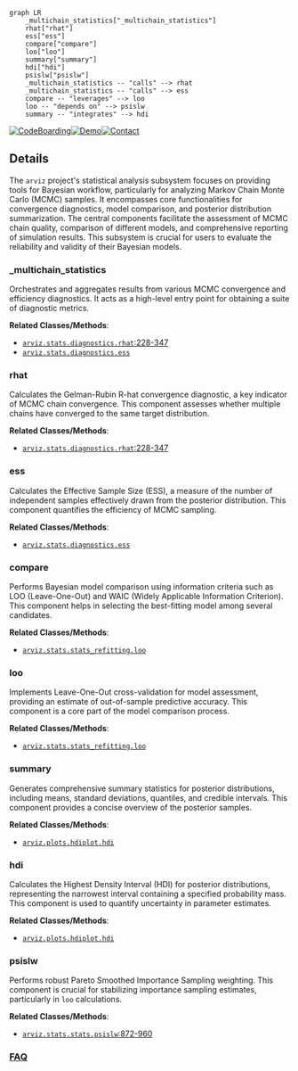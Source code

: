 ```mermaid
graph LR
    _multichain_statistics["_multichain_statistics"]
    rhat["rhat"]
    ess["ess"]
    compare["compare"]
    loo["loo"]
    summary["summary"]
    hdi["hdi"]
    psislw["psislw"]
    _multichain_statistics -- "calls" --> rhat
    _multichain_statistics -- "calls" --> ess
    compare -- "leverages" --> loo
    loo -- "depends on" --> psislw
    summary -- "integrates" --> hdi
```

[![CodeBoarding](https://img.shields.io/badge/Generated%20by-CodeBoarding-9cf?style=flat-square)](https://github.com/CodeBoarding/GeneratedOnBoardings)[![Demo](https://img.shields.io/badge/Try%20our-Demo-blue?style=flat-square)](https://www.codeboarding.org/demo)[![Contact](https://img.shields.io/badge/Contact%20us%20-%20contact@codeboarding.org-lightgrey?style=flat-square)](mailto:contact@codeboarding.org)

## Details

The `arviz` project's statistical analysis subsystem focuses on providing tools for Bayesian workflow, particularly for analyzing Markov Chain Monte Carlo (MCMC) samples. It encompasses core functionalities for convergence diagnostics, model comparison, and posterior distribution summarization. The central components facilitate the assessment of MCMC chain quality, comparison of different models, and comprehensive reporting of simulation results. This subsystem is crucial for users to evaluate the reliability and validity of their Bayesian models.

### _multichain_statistics
Orchestrates and aggregates results from various MCMC convergence and efficiency diagnostics. It acts as a high-level entry point for obtaining a suite of diagnostic metrics.


**Related Classes/Methods**:

- <a href="https://github.com/arviz-devs/arviz/blob/main/arviz/stats/diagnostics.py#L228-L347" target="_blank" rel="noopener noreferrer">`arviz.stats.diagnostics.rhat`:228-347</a>
- <a href="https://github.com/arviz-devs/arviz/blob/main/arviz/stats/diagnostics.py" target="_blank" rel="noopener noreferrer">`arviz.stats.diagnostics.ess`</a>


### rhat
Calculates the Gelman-Rubin R-hat convergence diagnostic, a key indicator of MCMC chain convergence. This component assesses whether multiple chains have converged to the same target distribution.


**Related Classes/Methods**:

- <a href="https://github.com/arviz-devs/arviz/blob/main/arviz/stats/diagnostics.py#L228-L347" target="_blank" rel="noopener noreferrer">`arviz.stats.diagnostics.rhat`:228-347</a>


### ess
Calculates the Effective Sample Size (ESS), a measure of the number of independent samples effectively drawn from the posterior distribution. This component quantifies the efficiency of MCMC sampling.


**Related Classes/Methods**:

- <a href="https://github.com/arviz-devs/arviz/blob/main/arviz/stats/diagnostics.py" target="_blank" rel="noopener noreferrer">`arviz.stats.diagnostics.ess`</a>


### compare
Performs Bayesian model comparison using information criteria such as LOO (Leave-One-Out) and WAIC (Widely Applicable Information Criterion). This component helps in selecting the best-fitting model among several candidates.


**Related Classes/Methods**:

- <a href="https://github.com/arviz-devs/arviz/blob/main/arviz/stats/stats_refitting.py" target="_blank" rel="noopener noreferrer">`arviz.stats.stats_refitting.loo`</a>


### loo
Implements Leave-One-Out cross-validation for model assessment, providing an estimate of out-of-sample predictive accuracy. This component is a core part of the model comparison process.


**Related Classes/Methods**:

- <a href="https://github.com/arviz-devs/arviz/blob/main/arviz/stats/stats_refitting.py" target="_blank" rel="noopener noreferrer">`arviz.stats.stats_refitting.loo`</a>


### summary
Generates comprehensive summary statistics for posterior distributions, including means, standard deviations, quantiles, and credible intervals. This component provides a concise overview of the posterior samples.


**Related Classes/Methods**:

- <a href="https://github.com/arviz-devs/arviz/blob/main/arviz/plots/hdiplot.py" target="_blank" rel="noopener noreferrer">`arviz.plots.hdiplot.hdi`</a>


### hdi
Calculates the Highest Density Interval (HDI) for posterior distributions, representing the narrowest interval containing a specified probability mass. This component is used to quantify uncertainty in parameter estimates.


**Related Classes/Methods**:

- <a href="https://github.com/arviz-devs/arviz/blob/main/arviz/plots/hdiplot.py" target="_blank" rel="noopener noreferrer">`arviz.plots.hdiplot.hdi`</a>


### psislw
Performs robust Pareto Smoothed Importance Sampling weighting. This component is crucial for stabilizing importance sampling estimates, particularly in `loo` calculations.


**Related Classes/Methods**:

- <a href="https://github.com/arviz-devs/arviz/blob/main/arviz/stats/stats.py#L872-L960" target="_blank" rel="noopener noreferrer">`arviz.stats.stats.psislw`:872-960</a>




### [FAQ](https://github.com/CodeBoarding/GeneratedOnBoardings/tree/main?tab=readme-ov-file#faq)